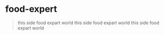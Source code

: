# food-expert
> this side food expart world
> this side food expart world
> this side food expart world
